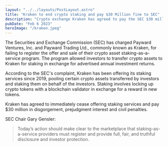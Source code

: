 ```yaml
---
layout: "../../layouts/PostLayout.astro"
title: "Kraken to end crypto staking and pay $30 Million fine to SEC"
description: "Crypto exchange Kraken has agreed to pay the SEC $30 million and halt its staking service"
pubDate: "Feb 6 2023"
heroImage: "/kraken.jpeg"
---
```


The Securities and Exchange Commission (SEC) has charged Payward Ventures, Inc. and Payward Trading Ltd., commonly known as Kraken, for failing to register the offer and sale of their crypto asset staking-as-a-service program. The program allowed investors to transfer crypto assets to Kraken for staking in exchange for advertised annual investment returns.

According to the SEC's complaint, Kraken has been offering its staking services since 2019, pooling certain crypto assets transferred by investors and staking them on behalf of the investors. Staking involves locking up crypto tokens with a blockchain validator in exchange for a reward in new tokens.

Kraken has agreed to immediately cease offering staking services and pay $30 million in disgorgement, prejudgment interest and civil penalties.

SEC Chair Gary Gensler:
> Today’s action should make clear to the marketplace that staking-as-a-service providers must register and provide full, fair, and truthful disclosure and investor protection.

